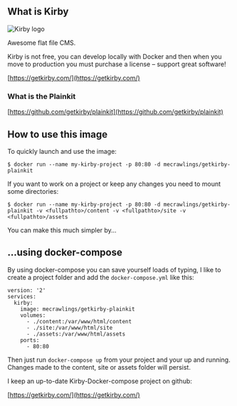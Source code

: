 ## What is Kirby
![Kirby logo](https://github.com/mec/docker-getkirby/blob/master/kirby_logo.png)

Awesome flat file CMS.

Kirby is not free, you can develop locally with Docker and then when you move to production you must purchase a license – support great software!

[https://getkirby.com/](https://getkirby.com/)

### What is the Plainkit

[https://github.com/getkirby/plainkit](https://github.com/getkirby/plainkit)

## How to use this image
To quickly launch and use the image:

`$ docker run --name my-kirby-project -p 80:80 -d mecrawlings/getkirby-plainkit`

If you want to work on a project or keep any changes you need to mount some directories:

`$ docker run --name my-kirby-project -p 80:80 -d mecrawlings/getkirby-plainkit -v <fullpathto>/content -v <fullpathto>/site -v <fullpathto>/assets`

You can make this much simpler by…

## …using docker-compose
By using docker-compose you can save yourself loads of typing, I like to create a project folder and add the `docker-compose.yml` like this:

```
version: '2'
services:
  kirby:
    image: mecrawlings/getkirby-plainkit
    volumes:
      - ./content:/var/www/html/content
      - ./site:/var/www/html/site
      - ./assets:/var/www/html/assets
    ports:
      - 80:80
```
Then just run `docker-compose up` from your project and your up and running. Changes made to the content, site or assets folder will persist.

I keep an up-to-date Kirby-Docker-compose project on github:

[https://getkirby.com/](https://getkirby.com/)
